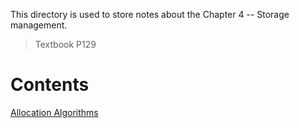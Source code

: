 This directory is used to store notes about the Chapter 4 -- Storage management.

> Textbook P129

# Contents

[Allocation Algorithms](./alloc_algo.md)